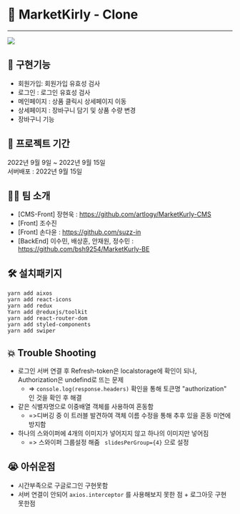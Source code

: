 # 🛒 MarketKirly - Clone
___     
  <img src="https://user-images.githubusercontent.com/110365677/190322449-868cf4e2-2ad6-4a50-b654-05fab751cdf2.png" />   

     
## 🦾 구현기능   

 +  회원가입: 회원가입 유효성 검사   
 +  로그인 : 로그인 유효성 검사   
 +  메인페이지 : 상품 클릭시 상세페이지 이동   
 +  상세페이지 : 장바구니 담기 및 상품 수량 변경    
 +  장바구니 기능   
 
## 📅 프로젝트 기간   
  2022년 9월 9일 ~ 2022년 9월 15일   
  서버배포 : 2022년 9월 15일   
      
## 🙆‍♂️ 팀 소개    
+  [CMS-Front] 장현욱 : https://github.com/artlogy/MarketKurly-CMS   
+  [Front] 조수진   
+  [Front] 손다윤 : https://github.com/suzz-in
+  [BackEnd] 이수민, 배상훈, 안재원, 정수민 : https://github.com/bsh9254/MarketKurly-BE   

## 🛠 설치패키지
 
```yarn add aixos```   
```yarn add react-icons```    
```yarn add redux```  
```Yarn add @reduxjs/toolkit```   
```yarn add react-router-dom```   
```yarn add styled-components```   
```yarn add swiper```   
   
   
## 💥 Trouble Shooting   
+ 로그인 서버 연결 후 Refresh-token은 localstorage에 확인이 되나, Authorization은 undefind로 뜨는 문제    
   - => ```console.log(response.headers)``` 확인을 통해 토큰명 "authorization" 인 것을 확인 후 해결
+ 같은 식별자명으로 이중배열 객체를 사용하여 혼동함    
   - =>디버깅 중 이 트러블 발견하여 객체 이름 수정을 통해 추후 있을 혼동 미연에 방지함 
+ 하나의 스와이퍼에 4개의 이미지가 넣어지지 않고 하나의 이미지만 넣어짐 
   - => 스와이퍼 그룹설정 해줌 ``` slidesPerGroup={4}``` 으로 설정
   
## 😭 아쉬운점    
*  시간부족으로 구글로그인 구현못함     
*  서버 연결이 안되어 ```axios.interceptor``` 를 사용해보지 못한 점 + 로그아웃 구현 못한점   

